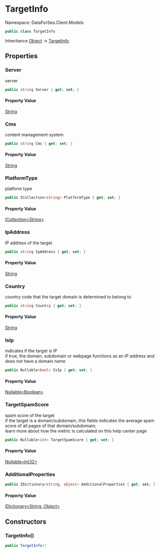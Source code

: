 # TargetInfo

Namespace: DataForSeo.Client.Models

```csharp
public class TargetInfo
```

Inheritance [Object](https://docs.microsoft.com/en-us/dotnet/api/system.object) → [TargetInfo](./dataforseo.client.models.targetinfo.md)

## Properties

### **Server**

server

```csharp
public string Server { get; set; }
```

#### Property Value

[String](https://docs.microsoft.com/en-us/dotnet/api/system.string)<br>

### **Cms**

content management system

```csharp
public string Cms { get; set; }
```

#### Property Value

[String](https://docs.microsoft.com/en-us/dotnet/api/system.string)<br>

### **PlatformType**

platform type

```csharp
public ICollection<string> PlatformType { get; set; }
```

#### Property Value

[ICollection&lt;String&gt;](https://docs.microsoft.com/en-us/dotnet/api/system.collections.generic.icollection-1)<br>

### **IpAddress**

IP address of the target

```csharp
public string IpAddress { get; set; }
```

#### Property Value

[String](https://docs.microsoft.com/en-us/dotnet/api/system.string)<br>

### **Country**

country code that the target domain is determined to belong to

```csharp
public string Country { get; set; }
```

#### Property Value

[String](https://docs.microsoft.com/en-us/dotnet/api/system.string)<br>

### **IsIp**

indicates if the target is IP
 <br>if true, the domain, subdomain or webpage functions as an IP address and does not have a domain name

```csharp
public Nullable<bool> IsIp { get; set; }
```

#### Property Value

[Nullable&lt;Boolean&gt;](https://docs.microsoft.com/en-us/dotnet/api/system.nullable-1)<br>

### **TargetSpamScore**

spam score of the target
 <br>if the target is a domain/subdomain, this fields indicates the average spam score of all pages of that domain/subdomain;
 <br>learn more about how the metric is calculated on this help center page

```csharp
public Nullable<int> TargetSpamScore { get; set; }
```

#### Property Value

[Nullable&lt;Int32&gt;](https://docs.microsoft.com/en-us/dotnet/api/system.nullable-1)<br>

### **AdditionalProperties**

```csharp
public IDictionary<string, object> AdditionalProperties { get; set; }
```

#### Property Value

[IDictionary&lt;String, Object&gt;](https://docs.microsoft.com/en-us/dotnet/api/system.collections.generic.idictionary-2)<br>

## Constructors

### **TargetInfo()**

```csharp
public TargetInfo()
```
